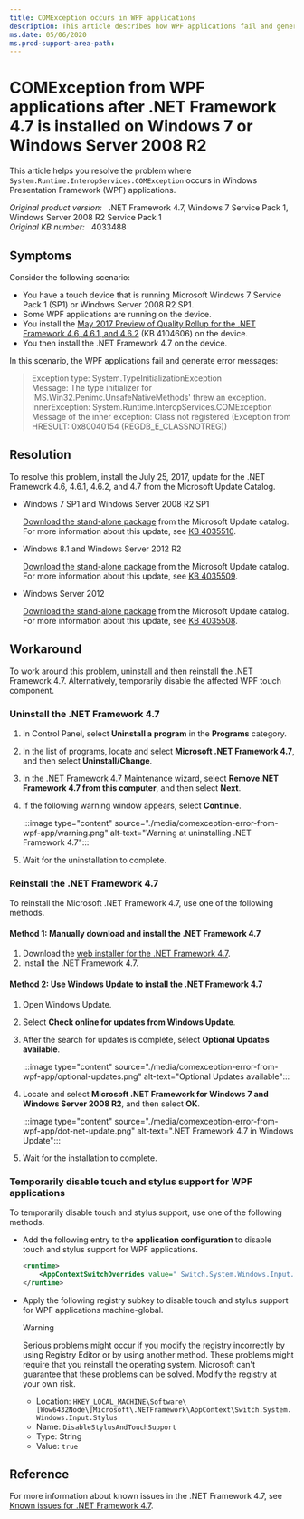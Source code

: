 ```yaml
---
title: COMException occurs in WPF applications
description: This article describes how WPF applications fail and generate a System.Runtime.InteropServices.COMException error, and provides workarounds for this problem.
ms.date: 05/06/2020
ms.prod-support-area-path:
---
```

# COMException from WPF applications after .NET Framework 4.7 is installed on Windows 7 or Windows Server 2008 R2

This article helps you resolve the problem where `System.Runtime.InteropServices.COMException` occurs in Windows Presentation Framework (WPF) applications.

_Original product version:_ &nbsp; .NET Framework 4.7, Windows 7 Service Pack 1, Windows Server 2008 R2 Service Pack 1  
_Original KB number:_ &nbsp; 4033488

## Symptoms

Consider the following scenario:

- You have a touch device that is running Microsoft Windows 7 Service Pack 1 (SP1) or Windows Server 2008 R2 SP1.
- Some WPF applications are running on the device.
- You install the [May 2017 Preview of Quality Rollup for the .NET Framework 4.6, 4.6.1, and 4.6.2](https://support.microsoft.com/help/4014606) (KB 4104606) on the device.
- You then install the .NET Framework 4.7 on the device.

In this scenario, the WPF applications fail and generate error messages:

> Exception type: System.TypeInitializationException  
> Message: The type initializer for 'MS.Win32.Penimc.UnsafeNativeMethods' threw an exception.  
> InnerException: System.Runtime.InteropServices.COMException  
> Message of the inner exception: Class not registered (Exception from HRESULT: 0x80040154 (REGDB_E_CLASSNOTREG))

## Resolution

To resolve this problem, install the July 25, 2017, update for the .NET Framework 4.6, 4.6.1, 4.6.2, and 4.7 from the Microsoft Update Catalog.

- Windows 7 SP1 and Windows Server 2008 R2 SP1

    [Download the stand-alone package](https://catalog.update.microsoft.com/v7/site/Search.aspx?q=4035510) from the Microsoft Update catalog. For more information about this update, see [KB 4035510](https://support.microsoft.com/help/4035509).

- Windows 8.1 and Windows Server 2012 R2

    [Download the stand-alone package](https://catalog.update.microsoft.com/v7/site/Search.aspx?q=4035509) from the Microsoft Update catalog. For more information about this update, see [KB 4035509](https://support.microsoft.com/help/4035509).

- Windows Server 2012

    [Download the stand-alone package](https://catalog.update.microsoft.com/v7/site/Search.aspx?q=4035508) from the Microsoft Update catalog. For more information about this update, see [KB 4035508](https://support.microsoft.com/help/4035508).

## Workaround

To work around this problem, uninstall and then reinstall the .NET Framework 4.7. Alternatively, temporarily disable the affected WPF touch component.

### Uninstall the .NET Framework 4.7

1. In Control Panel, select **Uninstall a program** in the **Programs** category.
2. In the list of programs, locate and select **Microsoft .NET Framework 4.7**, and then select **Uninstall/Change**.
3. In the .NET Framework 4.7 Maintenance wizard, select **Remove.NET Framework 4.7 from this computer**, and then select **Next**.
4. If the following warning window appears, select **Continue**.

    :::image type="content" source="./media/comexception-error-from-wpf-app/warning.png" alt-text="Warning at uninstalling .NET Framework 4.7":::

5. Wait for the uninstallation to complete.

### Reinstall the .NET Framework 4.7

To reinstall the Microsoft .NET Framework 4.7, use one of the following methods.

#### Method 1: Manually download and install the .NET Framework 4.7

1. Download the [web installer for the .NET Framework 4.7](https://www.microsoft.com/download/details.aspx?id=55170).
2. Install the .NET Framework 4.7.

#### Method 2: Use Windows Update to install the .NET Framework 4.7

1. Open Windows Update.
2. Select **Check online for updates from Windows Update**.
3. After the search for updates is complete, select **Optional Updates available**.

    :::image type="content" source="./media/comexception-error-from-wpf-app/optional-updates.png" alt-text="Optional Updates available":::

4. Locate and select **Microsoft .NET Framework for Windows 7 and Windows Server 2008 R2**, and then select **OK**.

    :::image type="content" source="./media/comexception-error-from-wpf-app/dot-net-update.png" alt-text=".NET Framework 4.7 in Windows Update":::

5. Wait for the installation to complete.

### Temporarily disable touch and stylus support for WPF applications  

To temporarily disable touch and stylus support, use one of the following methods.

- Add the following entry to the **application configuration** to disable touch and stylus support for WPF applications.

    ```xml
    <runtime>
        <AppContextSwitchOverrides value=" Switch.System.Windows.Input.Stylus.DisableStylusAndTouchSupport=true"/>
    </runtime>
    ```

- Apply the following registry subkey to disable touch and stylus support for WPF applications machine-global.

    > [!WARNING]
    > Serious problems might occur if you modify the registry incorrectly by using Registry Editor or by using another method. These problems might require that you reinstall the operating system. Microsoft can't guarantee that these problems can be solved. Modify the registry at your own risk.  

  - Location: `HKEY_LOCAL_MACHINE\Software\[Wow6432Node\]Microsoft\.NETFramework\AppContext\Switch.System.Windows.Input.Stylus`
  - Name: `DisableStylusAndTouchSupport`
  - Type: String  
  - Value: `true`

## Reference

For more information about known issues in the .NET Framework 4.7, see [Known issues for .NET Framework 4.7](https://support.microsoft.com/help/4015088).
